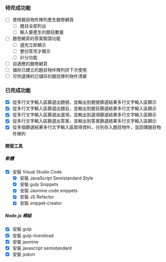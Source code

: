 ### 待完成功能

- [ ] 使用題目物件陣列產生題卷網頁
    - [ ] 題目全部列出
    - [ ] 輸入要產生的題目數量
- [ ] 題卷網頁的答案驗證功能
    - [ ] 選完立即顯示
    - [ ] 整份答完才顯示
    - [ ] 計分功能
- [ ] 自適應的題卷網頁
- [ ] 儲存已建立的題目物件陣列供下次使用
- [ ] 可供選擇的已儲存的題目陣列物件清單

### 已完成功能

- [x] 從多行文字輸入區篩選出題號，並輸出到題號篩選結果多行文字輸入區顯示
- [x] 從多行文字輸入區篩選出題目，並輸出到題目篩選結果多行文字輸入區顯示
- [x] 從多行文字輸入區篩選出選項，並輸出到選項篩選結果多行文字輸入區顯示
- [x] 從多行文字輸入區篩選出答案，並輸出到答案篩選結果多行文字輸入區顯示
- [x] 從多個篩選結果多行文字輸入區取得資料，分別存入題目物件，並回傳題目物件陣列

#### 開發工具

##### 軟體

- [x] 安裝 Visual Studio Code
    - [x] 安裝 JavaScript Semistandard Style
    - [x] 安裝 gulp Snippets
    - [x] 安裝 Jasmine code snippets
    - [x] 安裝 JS Refactor
    - [x] 安裝 snippet-creator

##### Node.js 模組

- [x] 安裝 gulp
- [x] 安裝 gulp-livereload
- [x] 安裝 jasmine
- [x] 安裝 javascript semistandard
- [x] 安裝 jsdom